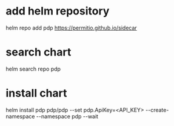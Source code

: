 # add helm repository
helm repo add pdp https://permitio.github.io/sidecar

# search chart
helm search repo pdp

# install chart
helm install pdp pdp/pdp --set pdp.ApiKey=<API_KEY> --create-namespace --namespace pdp --wait  